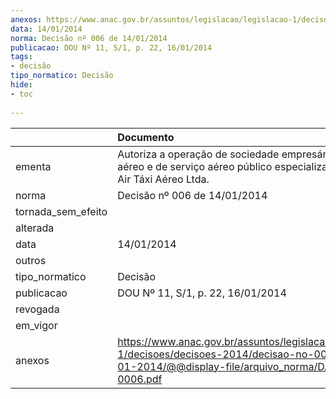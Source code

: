 ```yaml
---
anexos: https://www.anac.gov.br/assuntos/legislacao/legislacao-1/decisoes/decisoes-2014/decisao-no-006-de-14-01-2014/@@display-file/arquivo_norma/DA2014-0006.pdf
data: 14/01/2014
norma: Decisão nº 006 de 14/01/2014
publicacao: DOU Nº 11, S/1, p. 22, 16/01/2014
tags:
- decisão
tipo_normatico: Decisão
hide: 
- toc 
 
---
```


|                    | Documento                                                                                                                                                 |
|:-------------------|:----------------------------------------------------------------------------------------------------------------------------------------------------------|
| ementa             | Autoriza a operação de sociedade empresária de táxi aéreo e de serviço aéreo público especializado - PUMA Air Táxi Aéreo Ltda.                            |
| norma              | Decisão nº 006 de 14/01/2014                                                                                                                              |
| tornada_sem_efeito |                                                                                                                                                           |
| alterada           |                                                                                                                                                           |
| data               | 14/01/2014                                                                                                                                                |
| outros             |                                                                                                                                                           |
| tipo_normatico     | Decisão                                                                                                                                                   |
| publicacao         | DOU Nº 11, S/1, p. 22, 16/01/2014                                                                                                                         |
| revogada           |                                                                                                                                                           |
| em_vigor           |                                                                                                                                                           |
| anexos             | https://www.anac.gov.br/assuntos/legislacao/legislacao-1/decisoes/decisoes-2014/decisao-no-006-de-14-01-2014/@@display-file/arquivo_norma/DA2014-0006.pdf |